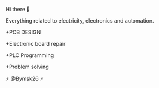 Hi there 👋

Everything related to electricity, electronics and automation.

+PCB DESIGN  

+Electronic board repair

+PLC Programming

+Problem solving






⚡ @Bymsk26 ⚡
